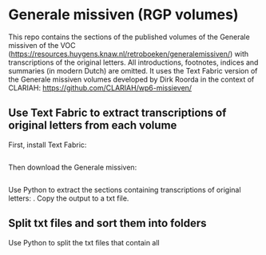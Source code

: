 # Generale missiven (RGP volumes)

This repo contains the sections of the published volumes of the Generale missiven of the VOC (<https://resources.huygens.knaw.nl/retroboeken/generalemissiven/>) with transcriptions of the original letters. All introductions, footnotes, indices and summaries (in modern Dutch) are omitted. It uses the Text Fabric version of the Generale missiven volumes developed by Dirk Roorda in the context of CLARIAH: <https://github.com/CLARIAH/wp6-missieven/> 

## Use Text Fabric to extract transcriptions of original letters from each volume

First, install Text Fabric:

```pip3 install text-fabric
```

Then download the Generale missiven:
```text-fabric clariah/wp6-missieven
```

Use Python to extract the sections containing transcriptions of original letters: <link to ipynb file>. Copy the output to a txt file.

## Split txt files and sort them into folders

Use Python to split the txt files that contain all 

